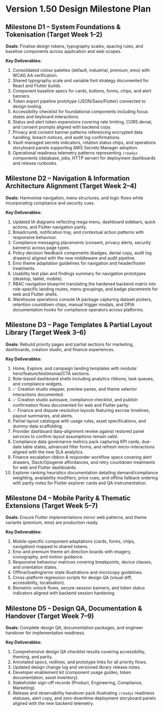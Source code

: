 # Version 1.50 Design Milestone Plan

## Milestone D1 – System Foundations & Tokenisation (Target Week 1–2)
**Goals:** Finalise design tokens, typography scales, spacing rules, and baseline components across application and web scopes.

**Key Deliverables:**
1. Consolidated colour palettes (default, industrial, premium, emo) with WCAG AA verification.
2. Shared typography scale and variable font strategy documented for React and Flutter builds.
3. Component baseline specs for cards, buttons, forms, chips, and alert banners.
4. Token export pipeline prototype (JSON/Sass/Flutter) connected to design tooling.
5. Accessibility checklist for foundational components including focus states and keyboard interactions.
6. Status and alert token expansions covering rate limiting, CORS denial, and consent prompts aligned with backend copy.
7. Privacy and consent banner patterns referencing encrypted data handling, breach notices, and audit log confirmations.
8. Vault-managed secrets indicators, rotation status chips, and operations storyboard panels supporting AWS Secrets Manager adoption.
9. Operational readiness telemetry patterns representing `/readyz` components (database, jobs, HTTP server) for deployment dashboards and release runbooks.

## Milestone D2 – Navigation & Information Architecture Alignment (Target Week 2–4)
**Goals:** Harmonise navigation, menu structures, and logic flows while incorporating compliance and security cues.

**Key Deliverables:**
1. Updated IA diagrams reflecting mega menu, dashboard sidebars, quick actions, and Flutter navigation parity.
2. Breadcrumb, notification tray, and contextual action patterns with responsive behaviour.
3. Compliance messaging placements (consent, privacy alerts, security banners) across page types.
4. Policy decision feedback components (badges, denial copy, audit log drawers) aligned with the new middleware and audit pipeline.
5. Emo theme adaptation guidelines for navigation and header/footer treatments.
6. Usability test plan and findings summary for navigation prototypes (desktop, tablet, mobile).
7. RBAC navigation blueprint translating the hardened backend matrix into role-specific landing routes, menu groupings, and badge placements for web and Flutter shells.
8. Warehouse operations console IA package capturing dataset pickers, retention countdown chips, manual trigger modals, and DPIA documentation hooks for compliance operators across platforms.

## Milestone D3 – Page Templates & Partial Layout Library (Target Week 3–6)
**Goals:** Rebuild priority pages and partial sections for marketing, dashboards, creation studio, and finance experiences.

**Key Deliverables:**
1. Home, Explore, and campaign landing templates with modular hero/feature/testimonial/CTA sections.
2. Role-based dashboard shells including analytics ribbons, task queues, and compliance widgets.
3. ✅ Creation studio stepper, preview panes, and theme selector interactions documented.
4. ✅ Creation studio autosave, compliance checklist, and publish confirmation flows documented for web and Flutter parity.
5. ✅ Finance and dispute resolution layouts featuring escrow timelines, payout summaries, and alerts.
6. Partial layout catalogue with usage rules, asset specifications, and dummy-data scaffolding.
7. Provider dashboard data-alignment review against restored panel services to confirm layout assumptions remain valid.
8. Compliance data governance metrics pack capturing KPI cards, due-date table states, advanced filter forms, and refresh micro-interactions aligned with the new SLA analytics.
9. Finance escalation ribbon & responder workflow specs covering alert drawers, Slack/Opsgenie affordances, and retry countdown treatments for web and Flutter dashboards.
10. Explorer ranking heuristics documentation detailing demand/compliance weighting, availability modifiers, price cues, and offline fallback ordering with parity notes for Flutter explorer cards and QA instrumentation.

## Milestone D4 – Mobile Parity & Thematic Extensions (Target Week 5–7)
**Goals:** Ensure Flutter implementations mirror web patterns, and theme variants (premium, emo) are production ready.

**Key Deliverables:**
1. Mobile-specific component adaptations (cards, forms, chips, navigation) mapped to shared tokens.
2. Emo and premium theme art direction boards with imagery, iconography, and motion guidance.
3. Responsive behaviour matrices covering breakpoints, device classes, and orientation states.
4. Offline/loading/error state illustrations and microcopy guidelines.
5. Cross-platform regression scripts for design QA (visual diff, accessibility, localisation).
6. Biometric unlock flows, secure-session banners, and token status indicators aligned with backend session hardening.

## Milestone D5 – Design QA, Documentation & Handover (Target Week 7–9)
**Goals:** Complete design QA, documentation packages, and engineer handover for implementation readiness.

**Key Deliverables:**
1. Comprehensive design QA checklist results covering accessibility, theming, and parity.
2. Annotated specs, redlines, and prototype links for all priority flows.
3. Updated design change log and versioned library release notes.
4. Developer enablement kit (component usage guides, token documentation, asset inventory).
5. Stakeholder sign-off records (Product, Engineering, Compliance, Marketing).
6. Release and observability handover pack illustrating `/readyz` readiness statuses, alert copy, and zero-downtime deployment storyboard panels aligned with the new backend telemetry.

